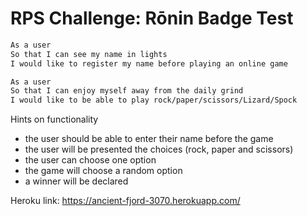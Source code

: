 # RPS Challenge: Rōnin Badge Test


```sh
As a user
So that I can see my name in lights
I would like to register my name before playing an online game

As a user
So that I can enjoy myself away from the daily grind
I would like to be able to play rock/paper/scissors/Lizard/Spock
```

Hints on functionality

- the user should be able to enter their name before the game
- the user will be presented the choices (rock, paper and scissors)
- the user can choose one option
- the game will choose a random option
- a winner will be declared

Heroku link: https://ancient-fjord-3070.herokuapp.com/
